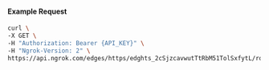 <!-- Code generated for API Clients. DO NOT EDIT. -->

#### Example Request

```bash
curl \
-X GET \
-H "Authorization: Bearer {API_KEY}" \
-H "Ngrok-Version: 2" \
https://api.ngrok.com/edges/https/edghts_2cSjzcavwutTtRbM51TolSxfytL/routes/edghtsrt_2cSjzXtImPAmzg16DrQbYJGCO4P/websocket_tcp_converter
```
